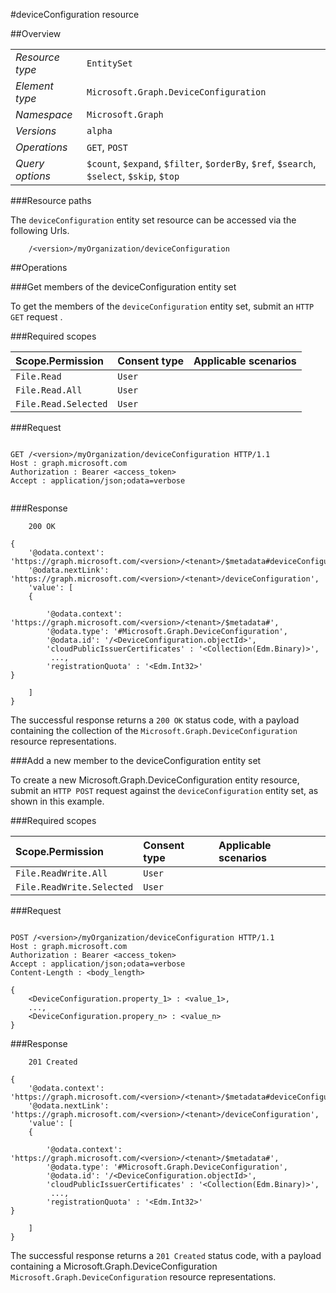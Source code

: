 #deviceConfiguration resource

 



##Overview

|  |  | 
| :-- | :-- | 
| _Resource type_ | `EntitySet` | 
| _Element type_ | `Microsoft.Graph.DeviceConfiguration` | 
| _Namespace_ | `Microsoft.Graph` | 
| _Versions_ | `alpha` | 
| _Operations_ | `GET`, `POST` | 
| _Query options_ | `$count`, `$expand`, `$filter`, `$orderBy`, `$ref`, `$search`, `$select`, `$skip`, `$top` | 


###Resource paths

The `deviceConfiguration` entity set resource can be accessed via the following Urls. 

```
	/<version>/myOrganization/deviceConfiguration
```





##Operations

###Get members of the deviceConfiguration entity set

To get the members of the `deviceConfiguration` entity set, submit an `HTTP GET` request .  

###Required scopes

| Scope.Permission | Consent type | Applicable scenarios | 
| :-- | :-- | :-- | 
| `File.Read` | `User` |  | 
| `File.Read.All` | `User` |  | 
| `File.Read.Selected` | `User` |  | 
###Request

```
	
GET /<version>/myOrganization/deviceConfiguration HTTP/1.1
Host : graph.microsoft.com
Authorization : Bearer <access_token>
Accept : application/json;odata=verbose


```

###Response

```
	200 OK

{
	'@odata.context': 'https://graph.microsoft.com/<version>/<tenant>/$metadata#deviceConfiguration',
	'@odata.nextLink': 'https://graph.microsoft.com/<version>/<tenant>/deviceConfiguration',
	'value': [ 
	{

		'@odata.context': 'https://graph.microsoft.com/<version>/<tenant>/$metadata#',
		'@odata.type': '#Microsoft.Graph.DeviceConfiguration',
		'@odata.id': '/<DeviceConfiguration.objectId>',
		'cloudPublicIssuerCertificates' : '<Collection(Edm.Binary)>',
		 ...,
		'registrationQuota' : '<Edm.Int32>'
}

	]
}

```

The successful response returns a `200 OK` status code, with a payload containing the collection of the `Microsoft.Graph.DeviceConfiguration` resource representations. 

###Add a new member to the deviceConfiguration entity set

To create a new Microsoft.Graph.DeviceConfiguration entity resource, submit an `HTTP POST` request against the `deviceConfiguration` entity set, as shown in this example. 

###Required scopes

| Scope.Permission | Consent type | Applicable scenarios | 
| :-- | :-- | :-- | 
| `File.ReadWrite.All` | `User` |  | 
| `File.ReadWrite.Selected` | `User` |  | 
###Request

```
	
POST /<version>/myOrganization/deviceConfiguration HTTP/1.1
Host : graph.microsoft.com
Authorization : Bearer <access_token>
Accept : application/json;odata=verbose
Content-Length : <body_length>

{
	<DeviceConfiguration.property_1> : <value_1>,
	...,
	<DeviceConfiguration.propery_n> : <value_n>
}

```

###Response

```
	201 Created

{
	'@odata.context': 'https://graph.microsoft.com/<version>/<tenant>/$metadata#deviceConfiguration',
	'@odata.nextLink': 'https://graph.microsoft.com/<version>/<tenant>/deviceConfiguration',
	'value': [ 
	{

		'@odata.context': 'https://graph.microsoft.com/<version>/<tenant>/$metadata#',
		'@odata.type': '#Microsoft.Graph.DeviceConfiguration',
		'@odata.id': '/<DeviceConfiguration.objectId>',
		'cloudPublicIssuerCertificates' : '<Collection(Edm.Binary)>',
		 ...,
		'registrationQuota' : '<Edm.Int32>'
}

	]
}

```

The successful response returns a `201 Created` status code, with a payload containing a Microsoft.Graph.DeviceConfiguration `Microsoft.Graph.DeviceConfiguration` resource representations. 



